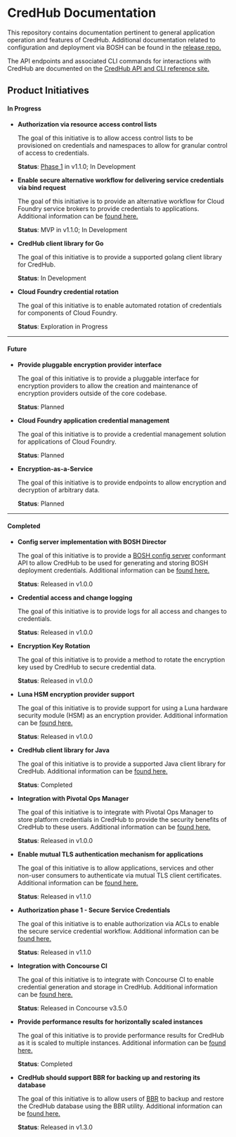 # CredHub Documentation

This repository contains documentation pertinent to general application operation and features of CredHub. Additional documentation related to configuration and deployment via BOSH can be found in the [release repo.](https://github.com/pivotal-cf/credhub-release/tree/master/docs)

The API endpoints and associated CLI commands for interactions with CredHub are documented on the [CredHub API and CLI reference site.](https://credhub-api.cfapps.io)

## Product Initiatives

#### In Progress

* **Authorization via resource access control lists**

    The goal of this initiative is to allow access control lists to be provisioned on credentials and namespaces to allow for granular control of access to credentials.

    **Status**: [Phase 1](authorization-phase1.md) in v1.1.0; In Development

* **Enable secure alternative workflow for delivering service credentials via bind request**

    The goal of this initiative is to provide an alternative workflow for Cloud Foundry service brokers to provide credentials to applications. Additional information can be [found here.](secure-service-credentials.md)

    **Status**: MVP in v1.1.0; In Development

* **CredHub client library for Go**

    The goal of this initiative is to provide a supported golang client library for CredHub.

    **Status**: In Development

* **Cloud Foundry credential rotation**

    The goal of this initiative is to enable automated rotation of credentials for components of Cloud Foundry.

    **Status**: Exploration in Progress

***

#### Future

* **Provide pluggable encryption provider interface**

    The goal of this initiative is to provide a pluggable interface for encryption providers to allow the creation and maintenance of encryption providers outside of the core codebase.

    **Status**: Planned

* **Cloud Foundry application credential management**

    The goal of this initiative is to provide a credential management solution for applications of Cloud Foundry.

    **Status**: Planned

* **Encryption-as-a-Service**

    The goal of this initiative is to provide endpoints to allow encryption and decryption of arbitrary data.

    **Status**: Planned

***

#### Completed

* **Config server implementation with BOSH Director**

    The goal of this initiative is to provide a [BOSH config server][1] conformant API to allow CredHub to be used for generating and storing BOSH deployment credentials. Additional information can be [found here.](bosh-config-server.md)

    **Status**: Released in v1.0.0

[1]:https://github.com/cloudfoundry/bosh-notes/blob/master/config-server.md

* **Credential access and change logging**

    The goal of this initiative is to provide logs for all access and changes to credentials.

    **Status**: Released in v1.0.0

* **Encryption Key Rotation**

    The goal of this initiative is to provide a method to rotate the encryption key used by CredHub to secure credential data.

    **Status**: Released in v1.0.0

* **Luna HSM encryption provider support**

    The goal of this initiative is to provide support for using a Luna hardware security module (HSM) as an encryption provider. Additional information can be [found here.](https://github.com/pivotal-cf/credhub-release/blob/master/docs/configure-luna-hsm.md)

    **Status**: Released in v1.0.0

* **CredHub client library for Java**

    The goal of this initiative is to provide a supported Java client library for CredHub. Additional information can be [found here.](https://projects.spring.io/spring-credhub/)

    **Status**: Completed

* **Integration with Pivotal Ops Manager**

    The goal of this initiative is to integrate with Pivotal Ops Manager to store platform credentials in CredHub to provide the security benefits of CredHub to these users. Additional information can be [found here.](https://docs.pivotal.io/tiledev/credhub.html)

    **Status**: Released in v1.0.0

* **Enable mutual TLS authentication mechanism for applications**

    The goal of this initiative is to allow applications, services and other non-user consumers to authenticate via mutual TLS client certificates. Additional information can be [found here.](mutual-tls.md)

    **Status**: Released in v1.1.0

* **Authorization phase 1 - Secure Service Credentials**

    The goal of this initiative is to enable authorization via ACLs to enable the secure service credential workflow. Additional information can be [found here.](authorization-phase1.md)

    **Status**: Released in v1.1.0

* **Integration with Concourse CI**

    The goal of this initiative is to integrate with Concourse CI to enable credential generation and storage in CredHub. Additional information can be [found here.](http://concourse.ci/creds.html#credhub)

    **Status**: Released in Concourse v3.5.0

* **Provide performance results for horizontally scaled instances**

    The goal of this initiative is to provide performance results for CredHub as it is scaled to multiple instances. Additional information can be [found here.](performance-testing.md)

    **Status**: Completed

* **CredHub should support BBR for backing up and restoring its database**

    The goal of this initiative is to allow users of [BBR](https://github.com/cloudfoundry-incubator/bosh-backup-and-restore) to backup and restore the CredHub database using the BBR utility. Additional information can be [found here.](https://github.com/pivotal-cf/credhub-release/blob/master/docs/backup-restore-recommendations.md)

    **Status**: Released in v1.3.0

